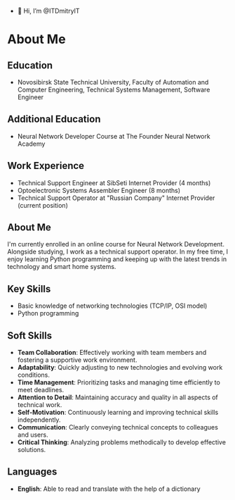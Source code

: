 - 👋 Hi, I’m @ITDmitryIT
# About Me

## Education
- Novosibirsk State Technical University, Faculty of Automation and Computer Engineering, Technical Systems Management, Software Engineer

## Additional Education
- Neural Network Developer Course at The Founder Neural Network Academy

## Work Experience
- Technical Support Engineer at SibSeti Internet Provider (4 months)
- Optoelectronic Systems Assembler Engineer (8 months)
- Technical Support Operator at "Russian Company" Internet Provider (current position)

## About Me
I'm currently enrolled in an online course for Neural Network Development. Alongside studying, I work as a technical support operator. In my free time, I enjoy learning Python programming and keeping up with the latest trends in technology and smart home systems.

## Key Skills
- Basic knowledge of networking technologies (TCP/IP, OSI model)
- Python programming

## Soft Skills
- **Team Collaboration**: Effectively working with team members and fostering a supportive work environment.
- **Adaptability**: Quickly adjusting to new technologies and evolving work conditions.
- **Time Management**: Prioritizing tasks and managing time efficiently to meet deadlines.
- **Attention to Detail**: Maintaining accuracy and quality in all aspects of technical work.
- **Self-Motivation**: Continuously learning and improving technical skills independently.
- **Communication**: Clearly conveying technical concepts to colleagues and users.
- **Critical Thinking**: Analyzing problems methodically to develop effective solutions.

## Languages
- **English**: Able to read and translate with the help of a dictionary


<!---
ITDmitryIT/ITDmitryIT is a ✨ special ✨ repository because its `README.md` (this file) appears on your GitHub profile.
You can click the Preview link to take a look at your changes.
--->
